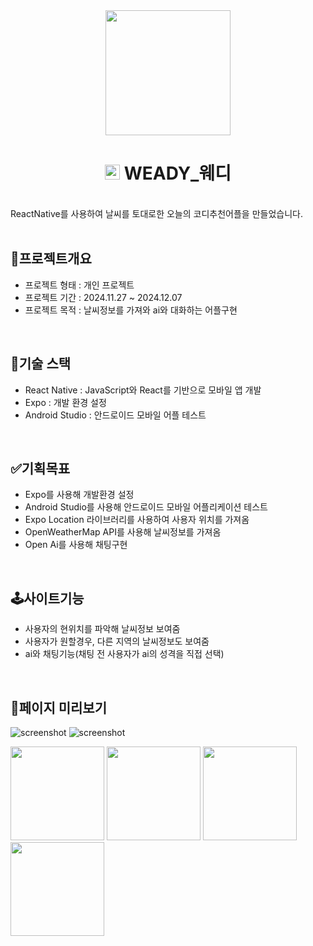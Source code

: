 <div align='center'>
  <img src='https://github.com/user-attachments/assets/721ab7c1-5efc-4e12-94e9-14d910a1b02d' width='200px'/>
</div>
<div align="center">
  <h1>
    <img src='https://github.com/user-attachments/assets/d077d876-ed2e-4023-8b25-edf2666ee1a1' display='inline' width='24px'/>
    WEADY_웨디
  </h1>
  <br />
</div>
ReactNative를 사용하여 날씨를 토대로한 오늘의 코디추천어플을 만들었습니다.
<br/>
<br />

## 🌟프로젝트개요

- 프로젝트 형태 : 개인 프로젝트
- 프로젝트 기간 : 2024.11.27 ~ 2024.12.07
- 프로젝트 목적 : 날씨정보를 가져와 ai와 대화하는 어플구현

<br />

## 🔨기술 스택
- React Native : JavaScript와 React를 기반으로 모바일 앱 개발
- Expo : 개발 환경 설정
- Android Studio : 안드로이드 모바일 어플 테스트

<br />

## ✅기획목표
- Expo를 사용해 개발환경 설정
- Android Studio를 사용해 안드로이드 모바일 어플리케이션 테스트
- Expo Location 라이브러리를 사용하여 사용자 위치를 가져옴
- OpenWeatherMap API를 사용해 날씨정보를 가져옴
- Open Ai를 사용해 채팅구현

<br />

## 🕹️사이트기능
- 사용자의 현위치를 파악해 날씨정보 보여줌
- 사용자가 원할경우, 다른 지역의 날씨정보도 보여줌
- ai와 채팅기능(채팅 전 사용자가 ai의 성격을 직접 선택)

<br />

## 📃페이지 미리보기
![screenshot]()
![screenshot]()

<img src='https://github.com/user-attachments/assets/a043d05d-74c2-4cb2-96a6-6f6a26645fda' width='150px' />
<img src='https://github.com/user-attachments/assets/91a8493e-16a4-4a44-8994-f3fe724dbbda' width='150px' />
<img src='https://github.com/user-attachments/assets/3ee37e08-534a-4947-bc53-a8fc9396893d' width='150px' />
<img src='https://github.com/user-attachments/assets/e95905fb-ecca-47fe-a0e4-f4374e1266d7' width='150px' />
